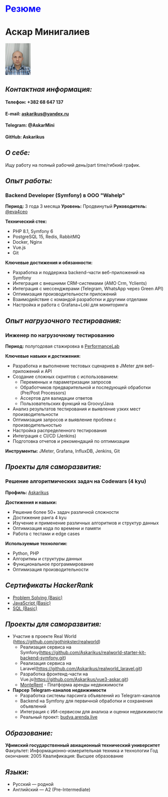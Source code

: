 # <span style="color:blue">Резюме</span>
# Аскар Минигалиев
<img src="img/IMG_tiny.jpg" width=80px height=100px>

## *Контактная информация:*

#### Телефон: +382 68 647 137
#### E-mail: askarikus@yandex.ru
#### Telegram: @AskarMini
#### GitHub: Askarikus

## *О себе:*
Ищу работу на полный рабочий день/part time/гибкий график.

## *Опыт работы:*

### Backend Developer (Symfony) в ООО "Wahelp"
**Период:** 3 года 3 месяца
**Уровень:** Продвинутый
**Руководитель:** [@eva4ceo](https://t.me/eva4ceo)

**Технический стек:**
- PHP 8.1, Symfony 6
- PostgreSQL 15, Redis, RabbitMQ
- Docker, Nginx
- Vue.js
- Git

**Ключевые достижения и обязанности:**
- Разработка и поддержка backend-части веб-приложений на Symfony
- Интеграция с внешними CRM-системами (AMO Crm, Yclients)
- Интеграция с мессенджерами (Telegram, WhatsApp через Green API)
- Оптимизация производительности приложений
- Взаимодействие с командой разработки и другими отделами
- Настройка и работа с Grafana+Loki для мониторинга

## *Опыт нагрузочного тестирования:*

### Инженер по нагрузочному тестированию
**Период:** полугодовая стажировка в [PerformanceLab](https://www.performance-lab.ru/)

**Ключевые навыки и достижения:**
- Разработка и выполнение тестовых сценариев в JMeter для веб-приложений и API
- Создание сложных скриптов с использованием:
  - Переменных и параметризации запросов
  - Обработчиков предварительной и последующей обработки (Pre/Post Processors)
  - Ассертов для валидации ответов
  - Пользовательских функций на Groovy/Java
- Анализ результатов тестирования и выявление узких мест производительности
- Оптимизация запросов и выявление проблем с производительностью
- Настройка распределенного тестирования
- Интеграция с CI/CD (Jenkins)
- Подготовка отчетов и рекомендаций по оптимизации

**Инструменты:** JMeter, Grafana, InfluxDB, Jenkins, Git

## *Проекты для саморазвития:*

### Решение алгоритмических задач на Codewars (4 kyu)
**Профиль:** [Askarikus](https://www.codewars.com/users/Askarikus)

**Достижения и навыки:**
- Решение более 50+ задач различной сложности
- Достижение ранга 4 kyu
- Изучение и применение различных алгоритмов и структур данных
- Оптимизация кода по времени и памяти
- Работа с тестами и edge cases

**Используемые технологии:**
- Python, PHP
- Алгоритмы и структуры данных
- Функциональное программирование
- Оптимизация производительности

## *Сертификаты HackerRank*
- [Problem Solving (Basic)](https://www.hackerrank.com/certificates/iframe/aa715a634f0b)
- [JavaScript (Basic)](https://www.hackerrank.com/certificates/iframe/e7b7e47c3607)
- [SQL (Basic)](https://www.hackerrank.com/certificates/iframe/7b874a12da9b)

## *Проекты для саморазвития:*
- Участие в проекте Real World (https://github.com/gothinkster/realworld)
  - Реализация сервиса на Symfony(https://github.com/Askarikus/realworld-starter-kit-backend-symfony.git)
  - Реализация сервиса на Laravel(https://github.com/Askarikus/realworld_laravel.git)
  - Разработка фронтенд-части на Vue.js(https://github.com/Askarikus/vue3-askar.git)
  - [MonteRent](https://github.com/Askarikus/MonteRent.git) - Платформа аренды недвижимости
- **Парсер Telegram-каналов недвижимости**
  - Разработка системы парсинга объявлений из Telegram-каналов
  - Backend на Symfony для первичной обработки и сохранения объявлений
  - Интеграция с ИИ-сервисом для анализа и оценки недвижимости
  - Реальный проект: [budva.arenda.live](https://budva.arenda.live)

## *Образование:*
**Уфимский государственный авиационный технический университет**
Факультет: Информационно-измерительная техника и технологии
Год окончания: 2005
Квалификация: Высшее образование

## *Языки:*
- Русский — родной
- Английский — A2 (Pre-Intermediate)
